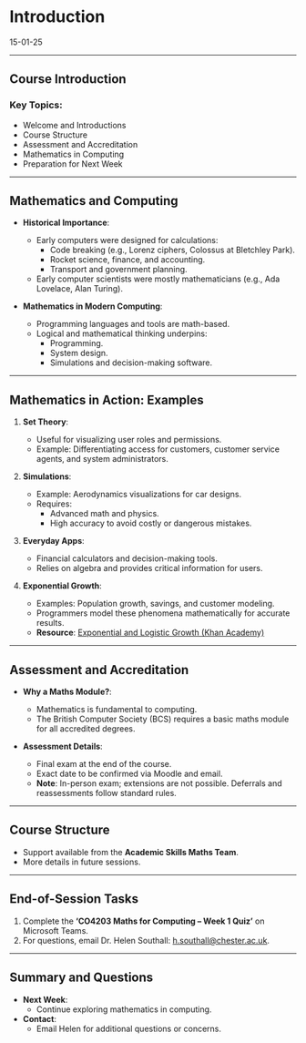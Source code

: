 # Introduction
15-01-25

---

## Course Introduction
### Key Topics:
- Welcome and Introductions
- Course Structure
- Assessment and Accreditation
- Mathematics in Computing
- Preparation for Next Week


---

## Mathematics and Computing
- **Historical Importance**:
  - Early computers were designed for calculations:
    - Code breaking (e.g., Lorenz ciphers, Colossus at Bletchley Park).
    - Rocket science, finance, and accounting.
    - Transport and government planning.
  - Early computer scientists were mostly mathematicians (e.g., Ada Lovelace, Alan Turing).

- **Mathematics in Modern Computing**:
  - Programming languages and tools are math-based.
  - Logical and mathematical thinking underpins:
    - Programming.
    - System design.
    - Simulations and decision-making software.

---

## Mathematics in Action: Examples
1. **Set Theory**:
   - Useful for visualizing user roles and permissions.
   - Example: Differentiating access for customers, customer service agents, and system administrators.

2. **Simulations**:
   - Example: Aerodynamics visualizations for car designs.
   - Requires:
     - Advanced math and physics.
     - High accuracy to avoid costly or dangerous mistakes.

3. **Everyday Apps**:
   - Financial calculators and decision-making tools.
   - Relies on algebra and provides critical information for users.

4. **Exponential Growth**:
   - Examples: Population growth, savings, and customer modeling.
   - Programmers model these phenomena mathematically for accurate results.
   - **Resource**: [Exponential and Logistic Growth (Khan Academy)](https://www.khanacademy.org/science/ap-biology/ecology-ap/population-ecology-ap/a/exponential-logistic-growth)

---

## Assessment and Accreditation
- **Why a Maths Module?**:
  - Mathematics is fundamental to computing.
  - The British Computer Society (BCS) requires a basic maths module for all accredited degrees.

- **Assessment Details**:
  - Final exam at the end of the course.
  - Exact date to be confirmed via Moodle and email.
  - **Note**: In-person exam; extensions are not possible. Deferrals and reassessments follow standard rules.

---

## Course Structure
- Support available from the **Academic Skills Maths Team**.
- More details in future sessions.

---

## End-of-Session Tasks
1. Complete the **‘CO4203 Maths for Computing – Week 1 Quiz’** on Microsoft Teams.
2. For questions, email Dr. Helen Southall: [h.southall@chester.ac.uk](mailto:h.southall@chester.ac.uk).

---

## Summary and Questions
- **Next Week**:
  - Continue exploring mathematics in computing.
- **Contact**:
  - Email Helen for additional questions or concerns.